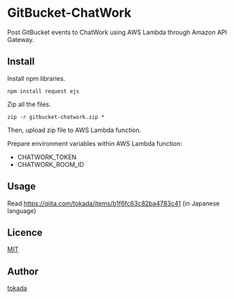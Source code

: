 GitBucket-ChatWork
==================

Post GitBucket events to ChatWork using AWS Lambda through Amazon API Gateway.

## Install

Install npm libraries.
```
npm install request ejs
```

Zip all the files.
```
zip -r gitbucket-chatwork.zip *
```

Then, upload zip file to AWS Lambda function.

Prepare environment variables within AWS Lambda function:
- CHATWORK_TOKEN
- CHATWORK_ROOM_ID

## Usage

Read https://qiita.com/tokada/items/b1f6fc63c82ba4783c41 (in Japanese language)

## Licence

[MIT](LICENSE)

## Author

[tokada](https://github.com/tokada)